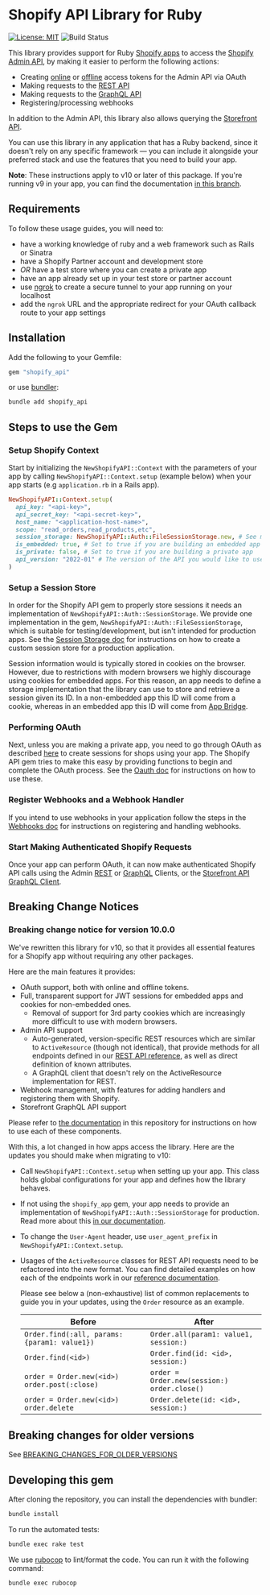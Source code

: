 # Shopify API Library for Ruby

<!-- ![Build Status]() -->
[![License: MIT](https://img.shields.io/badge/License-MIT-green.svg)](LICENSE)
![Build Status](https://github.com/Shopify/shopify-api-ruby/workflows/CI/badge.svg?branch=main)

This library provides support for Ruby [Shopify apps](https://apps.shopify.com/) to access the [Shopify Admin API](https://shopify.dev/api/admin), by making it easier to perform the following actions:

- Creating [online](https://shopify.dev/concepts/about-apis/authentication#online-access) or [offline](https://shopify.dev/concepts/about-apis/authentication#offline-access) access tokens for the Admin API via OAuth
- Making requests to the [REST API](https://shopify.dev/api/admin-rest)
- Making requests to the [GraphQL API](https://shopify.dev/api/admin-graphql)
- Registering/processing webhooks

In addition to the Admin API, this library also allows querying the [Storefront API](https://shopify.dev/docs/storefront-api).

You can use this library in any application that has a Ruby backend, since it doesn't rely on any specific framework — you can include it alongside your preferred stack and use the features that you need to build your app.

**Note**: These instructions apply to v10 or later of this package. If you're running v9 in your app, you can find the documentation [in this branch](https://github.com/Shopify/shopify-api-ruby/tree/v9).

## Requirements

To follow these usage guides, you will need to:

- have a working knowledge of ruby and a web framework such as Rails or Sinatra
- have a Shopify Partner account and development store
- _OR_ have a test store where you can create a private app
- have an app already set up in your test store or partner account
- use [ngrok](https://ngrok.com/download) to create a secure tunnel to your app running on your localhost
- add the `ngrok` URL and the appropriate redirect for your OAuth callback route to your app settings

## Installation

Add the following to your Gemfile:

```sh
gem "shopify_api"
```

or use [bundler](https://bundler.io):

```sh
bundle add shopify_api
```

## Steps to use the Gem

### Setup Shopify Context

Start by initializing the `NewShopifyAPI::Context` with the parameters of your app by calling `NewShopifyAPI::Context.setup` (example below) when your app starts (e.g `application.rb` in a Rails app).

```ruby
NewShopifyAPI::Context.setup(
  api_key: "<api-key>",
  api_secret_key: "<api-secret-key>",
  host_name: "<application-host-name>",
  scope: "read_orders,read_products,etc",
  session_storage: NewShopifyAPI::Auth::FileSessionStorage.new, # See more details below
  is_embedded: true, # Set to true if you are building an embedded app
  is_private: false, # Set to true if you are building a private app
  api_version: "2022-01" # The version of the API you would like to use
)
```

### Setup a Session Store

In order for the Shopify API gem to properly store sessions it needs an implementation of `NewShopifyAPI::Auth::SessionStorage`. We provide one implementation in the gem, `NewShopifyAPI::Auth::FileSessionStorage`, which is suitable for testing/development, but isn't intended for production apps. See the [Session Storage doc](docs/usage/session_storage.md) for instructions on how to create a custom session store for a production application.

Session information would is typically stored in cookies on the browser. However, due to restrictions with modern browsers we highly discourage using cookies for embedded apps. For this reason, an app needs to define a storage implementation that the library can use to store and retrieve a session given its ID. In a non-embedded app this ID will come from a cookie, whereas in an embedded app this ID will come from [App Bridge](https://shopify.dev/apps/tools/app-bridge).

### Performing OAuth

Next, unless you are making a private app, you need to go through OAuth as described [here](https://shopify.dev/apps/auth/oauth) to create sessions for shops using your app.
The Shopify API gem tries to make this easy by providing functions to begin and complete the OAuth process. See the [Oauth doc](docs/usage/oauth.md) for instructions on how to use these.

### Register Webhooks and a Webhook Handler

If you intend to use webhooks in your application follow the steps in the [Webhooks doc](docs/usage/webhooks.md) for instructions on registering and handling webhooks.

### Start Making Authenticated Shopify Requests

Once your app can perform OAuth, it can now make authenticated Shopify API calls using the Admin [REST](docs/usage/rest.md) or [GraphQL](docs/usage/graphql.md) Clients, or the [Storefront API GraphQL Client](docs/usage/graphql_storefront.md).

## Breaking Change Notices

### Breaking change notice for version 10.0.0

We've rewritten this library for v10, so that it provides all essential features for a Shopify app without requiring any other packages.

Here are the main features it provides:

- OAuth support, both with online and offline tokens.
- Full, transparent support for JWT sessions for embedded apps and cookies for non-embedded ones.
  - Removal of support for 3rd party cookies which are increasingly more difficult to use with modern browsers.
- Admin API support
  - Auto-generated, version-specific REST resources which are similar to `ActiveResource` (though not identical), that provide methods for all endpoints defined in our [REST API reference](https://shopify.dev/api/admin-rest), as well as direct definition of known attributes.
  - A GraphQL client that doesn't rely on the ActiveResource implementation for REST.
- Webhook management, with features for adding handlers and registering them with Shopify.
- Storefront GraphQL API support

Please refer to [the documentation](docs/getting_started.md) in this repository for instructions on how to use each of these components.

With this, a lot changed in how apps access the library. Here are the updates you should make when migrating to v10:

- Call `NewShopifyAPI::Context.setup` when setting up your app. This class holds global configurations for your app and defines how the library behaves.
- If not using the `shopify_app` gem, your app needs to provide an implementation of `NewShopifyAPI::Auth::SessionStorage` for production. Read more about this [in our documentation](docs/usage/session_storage.md).
- To change the `User-Agent` header, use `user_agent_prefix` in `NewShopifyAPI::Context.setup`.
- Usages of the `ActiveResource` classes for REST API requests need to be refactored into the new format. You can find detailed examples on how each of the endpoints work in our [reference documentation](https://shopify.dev/api/admin-rest).

    Please see below a (non-exhaustive) list of common replacements to guide you in your updates, using the `Order` resource as an example.

    | Before | After |
    | --- | --- |
    | `Order.find(:all, params: {param1: value1})` | `Order.all(param1: value1, session:)` |
    | `Order.find(<id>)` | `Order.find(id: <id>, session:)` |
    | `order = Order.new(<id>)`<br/>`order.post(:close)` | `order = Order.new(session:)`<br/>`order.close()` |
    | `order = Order.new(<id>)`<br/>`order.delete` | `Order.delete(id: <id>, session:)` |

## Breaking changes for older versions

See [BREAKING_CHANGES_FOR_OLDER_VERSIONS](BREAKING_CHANGES_FOR_OLDER_VERSIONS.md)

## Developing this gem

After cloning the repository, you can install the dependencies with bundler:

```bash
bundle install
```

To run the automated tests:

```bash
bundle exec rake test
```

We use [rubocop](https://rubocop.org) to lint/format the code. You can run it with the following command:

```bash
bundle exec rubocop
```
